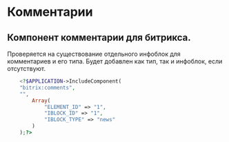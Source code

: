 # Комментарии

Компонент комментарии для битрикса. 
---
Проверяется на существование отдельного инфоблок для комментариев и его типа. Будет добавлен как тип, так и инфоблок, если отсутствуют.   

```php
	<?$APPLICATION->IncludeComponent(
	"bitrix:comments",
	"",
		Array(
			"ELEMENT_ID" => "1",
			"IBLOCK_ID" => "1",
			"IBLOCK_TYPE" => "news"
		)
	);?>

